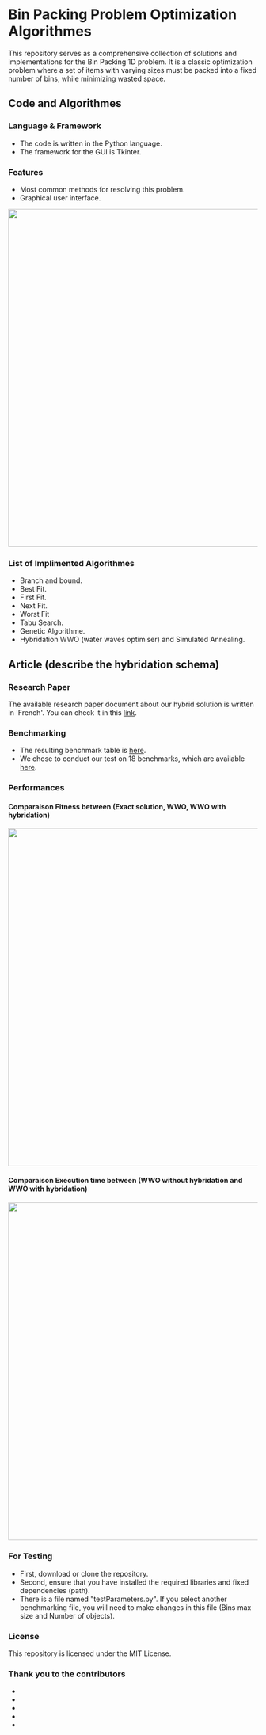 # Bin Packing Problem Optimization Algorithmes
This repository serves as a comprehensive collection of solutions and implementations for the Bin Packing 1D problem. It is a classic optimization problem where a set of items with varying sizes must be packed into a fixed number of bins, while minimizing wasted space.
## Code and Algorithmes
### Language & Framework
- The code is written in the Python language.
- The framework for the GUI is Tkinter.
### Features
- Most common methods for resolving this problem.
- Graphical user interface.
<div align="center">
   <img  width="683" src="https://github.com/Bilal-Belli/BinPackingProblem/assets/74218805/1efc6755-c0a3-47e0-9cbb-86325abd0527">
</div>

### List of Implimented Algorithmes
- Branch and bound.
- Best Fit.
- First Fit.
- Next Fit.
- Worst Fit
- Tabu Search.
- Genetic Algorithme.
- Hybridation WWO (water waves optimiser) and Simulated Annealing.
## Article (describe the hybridation schema)
### Research Paper
The available research paper document about our hybrid solution is written in 'French'. You can check it in this <a href="">link</a>.
### Benchmarking
- The resulting benchmark table is <a href="">here</a>.
- We chose to conduct our test on 18 benchmarks, which are available <a href="">here</a>.
### Performances
#### Comparaison Fitness between (Exact solution, WWO, WWO with hybridation)
<div align="center">
   <img  width="683" src="https://github.com/Bilal-Belli/BinPackingProblem/assets/74218805/de5ba143-78a8-4ecf-a20b-ebc4149e1b01">
</div>

#### Comparaison Execution time between (WWO without hybridation and WWO with hybridation)
<div align="center">
   <img  width="683" src="https://github.com/Bilal-Belli/BinPackingProblem/assets/74218805/53cff904-e973-446d-a4ba-c4889ad61a4a">
</div>

### For Testing
- First, download or clone the repository.
- Second, ensure that you have installed the required libraries and fixed dependencies (path).
- There is a file named "testParameters.py". If you select another benchmarking file, you will need to make changes in this file (Bins max size and Number of objects).

### License
This repository is licensed under the MIT License.

### Thank you to the contributors
- 
- 
- 
- 
- 

